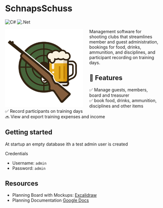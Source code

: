# SchnapsSchuss

![C#](https://img.shields.io/badge/c%23-%23239120.svg?style=for-the-badge&logo=csharp&logoColor=white)
![.Net](https://img.shields.io/badge/.NET-5C2D91?style=for-the-badge&logo=.net&logoColor=white)

<p align="center">
  <img src="SchnapsSchuss/Resources/Images/schnaps_schuss_logo.png" width="256" style="margin-right: 20px; float: left;">
</p>

Management software for shooting clubs that streamlines member and guest administration, bookings for food, drinks, ammunition, and disciplines, and participant recording on training days.

## 🚀 Features

✅ Manage guests, members, board and treasurer<br>
✅ book food, drinks, ammunition, disciplines and other items<br>
✅ Record participants on training days<br>
🔜 View and export training expenses and income<br>

## Getting started

At startup an empty database ith a test admin user is created

Credentials
- Username: `admin`
- Password: `admin`

## Resources
- Planning Board with Mockups: [Excalidraw]( https://excalidraw.com/#json=Xeb6Aqymx_deChKCwEXD_,pqo7DiDAvqjdeWJtDU3C9A)
- Planning Documentation [Google Docs](https://docs.google.com/document/d/1jq0N7VE2j1-oZASSKbfZlRn5sMVbrB8SgKh2QU5J0Ts/edit?tab=t.0#heading=h.s3fr9qw9sg3)
